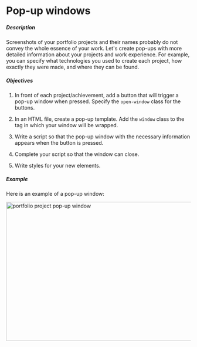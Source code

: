 # Pop-up windows
<div class="step-text">
<p></p><h5 id="description">Description</h5><p>Screenshots of your portfolio projects and their names probably do not convey the whole essence of your work. Let's create pop-ups with more detailed information about your projects and work experience. For example, you can specify what technologies you used to create each project, how exactly they were made, and where they can be found.</p><h5 id="objectives">Objectives</h5><ol><li><p>In front of each project/achievement, add a button that will trigger a pop-up window when pressed. Specify the <code class="java">open-window</code> class for the buttons.</p></li><li><p>In an HTML file, create a pop-up template. Add the <code class="java">window</code> class to the tag in which your window will be wrapped.</p></li><li><p>Write a script so that the pop-up window with the necessary information appears when the button is pressed.</p></li><li><p>Complete your script so that the window can close.</p></li><li><p>Write styles for your new elements.</p></li></ol><h5 id="example">Example</h5><p>Here is an example of a pop-up window:</p><p><img alt="portfolio project pop-up window" height="379" src="https://ucarecdn.com/ecc5a120-f686-4177-a526-a1ad3d49c72b/-/crop/778x379/600,623/-/preview/" width="778"/></p>
</div>
